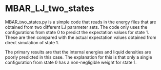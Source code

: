 # MBAR_LJ_two_states

MBAR_two_states.py is a simple code that reads in the energy files that are obtained from two different LJ parameter sets.
The code only uses the configurations from state 0 to predict the expectation values for state 1. These are then compared 
with the actual expectation values obtained from direct simulation of state 1.

The primary results are that the internal energies and liquid densities are poorly predicted in this case.
The explanation for this is that only a single configuration from state 0 has a non-negligible weight for state 1.
